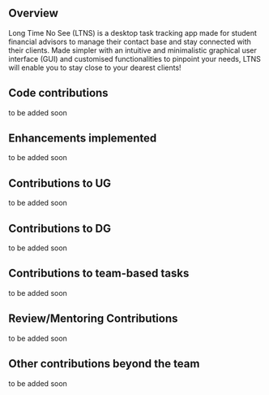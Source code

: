 ## Overview 
Long Time No See (LTNS) is a desktop task tracking app made for student financial advisors to manage their contact base and stay connected with their clients. Made simpler with an intuitive and minimalistic graphical user interface (GUI) and customised functionalities to pinpoint your needs, LTNS will enable you to stay close to your dearest clients!

## Code contributions 

to be added soon 

## Enhancements implemented 

to be added soon 

## Contributions to UG 

to be added soon 

## Contributions to DG 

to be added soon 

## Contributions to team-based tasks 

to be added soon 

## Review/Mentoring Contributions 

to be added soon 

## Other contributions beyond the team 

to be added soon 
